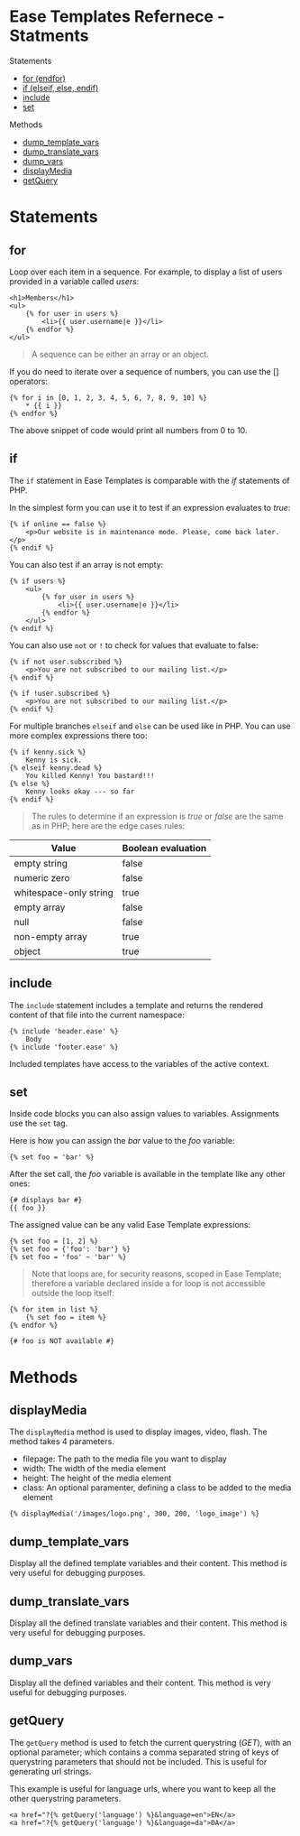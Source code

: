 # Ease Templates Refernece - Statments

Statements
* [for (endfor)](#for)
* [if  (elseif, else, endif)](#if)
* [include](#include)
* [set](#set)

Methods
* [dump_template_vars](#dump_template_vars)
* [dump_translate_vars](#dump_translate_vars)
* [dump_vars](#dump_vars)
* [displayMedia](#displayMedia)
* [getQuery](#getQuery)


# Statements

## for

Loop over each item in a sequence. For example, to display a list of users provided in a variable called *users*:

```twig
<h1>Members</h1>
<ul>
    {% for user in users %}
        <li>{{ user.username|e }}</li>
    {% endfor %}
</ul>
```

> A sequence can be either an array or an object.

If you do need to iterate over a sequence of numbers, you can use the [] operators:

```twig
{% for i in [0, 1, 2, 3, 4, 5, 6, 7, 8, 9, 10] %}
    * {{ i }}
{% endfor %}
```

The above snippet of code would print all numbers from 0 to 10.


## if

The `if` statement in Ease Templates is comparable with the *if* statements of PHP.

In the simplest form you can use it to test if an expression evaluates to *true*:

```twig
{% if online == false %}
    <p>Our website is in maintenance mode. Please, come back later.</p>
{% endif %}
```

You can also test if an array is not empty:
```twig
{% if users %}
    <ul>
        {% for user in users %}
            <li>{{ user.username|e }}</li>
        {% endfor %}
    </ul>
{% endif %}
```

You can also use `not` or `!` to check for values that evaluate to false:

```twig
{% if not user.subscribed %}
    <p>You are not subscribed to our mailing list.</p>
{% endif %}

{% if !user.subscribed %}
    <p>You are not subscribed to our mailing list.</p>
{% endif %}
```

For multiple branches `elseif` and `else` can be used like in PHP. You can use more complex expressions there too:

```twig
{% if kenny.sick %}
    Kenny is sick.
{% elseif kenny.dead %}
    You killed Kenny! You bastard!!!
{% else %}
    Kenny looks okay --- so far
{% endif %}
```

> The rules to determine if an expression is *true* or *false* are the same as in PHP; here are the edge cases rules:

Value | Boolean evaluation
--- | ---
empty string | false
numeric zero | false
whitespace-only string | true
empty array | false
null | false
non-empty array | true
object | true


## include

The `include` statement includes a template and returns the rendered content of that file into the current namespace:

```twig
{% include 'header.ease' %}
    Body
{% include 'footer.ease' %}
```

Included templates have access to the variables of the active context.


## set

Inside code blocks you can also assign values to variables. Assignments use the `set` tag.

Here is how you can assign the *bar* value to the *foo* variable:

```twig
{% set foo = 'bar' %}
```

After the set call, the *foo* variable is available in the template like any other ones:

```twig
{# displays bar #}
{{ foo }}
```

The assigned value can be any valid Ease Template expressions:

```twig
{% set foo = [1, 2] %}
{% set foo = {'foo': 'bar'} %}
{% set foo = 'foo' ~ 'bar' %}
```

> Note that loops are, for security reasons, scoped in Ease Template; therefore a variable declared inside a for loop is not accessible outside the loop itself:

```twig
{% for item in list %}
    {% set foo = item %}
{% endfor %}

{# foo is NOT available #}
```


# Methods

## displayMedia

The `displayMedia` method is used to display images, video, flash. The method takes 4 parameters.

* filepage: The path to the media file you want to display
* width: The width of the media element
* height: The height of the media element
* class: An optional paramenter, defining a class to be added to the media element

```twig
{% displayMedia('/images/logo.png', 300, 200, 'logo_image') %}
```


## dump_template_vars

Display all the defined template variables and their content.
This method is very useful for debugging purposes.


## dump_translate_vars

Display all the defined translate variables and their content.
This method is very useful for debugging purposes.


## dump_vars

Display all the defined variables and their content.
This method is very useful for debugging purposes.


## getQuery

The `getQuery` method is used to fetch the current querystring (*GET*), with an optional parameter; which contains a comma separated string of keys of querystring parameters that should not be included. This is useful for generating url strings.

This example is useful for language urls, where you want to keep all the other querystring parameters.

```twig
<a href="?{% getQuery('language') %}&language=en">EN</a>
<a href="?{% getQuery('language') %}&language=da">DA</a>
```

